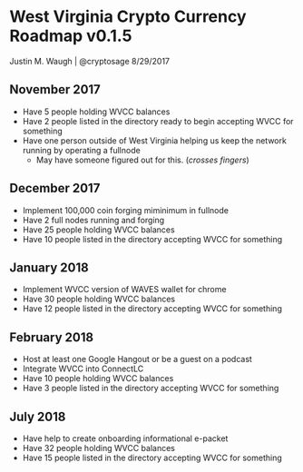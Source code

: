 # West Virginia Crypto Currency Roadmap v0.1.5
Justin M. Waugh | @cryptosage
8/29/2017

November 2017
----------------

* Have 5 people holding WVCC balances
* Have 2 people listed in the directory ready to begin accepting WVCC for something
* Have one person outside of West Virginia helping us keep the network running by operating a fullnode
  - May have someone figured out for this. (*crosses fingers*)
  

December 2017
----------------

* Implement 100,000 coin forging miminimum in fullnode
* Have 2 full nodes running and forging
* Have 25 people holding WVCC balances
* Have 10 people listed in the directory accepting WVCC for something


January 2018
----------------

* Implement WVCC version of WAVES wallet for chrome
* Have 30 people holding WVCC balances
* Have 12 people listed in the directory accepting WVCC for something

February 2018
----------------

* Host at least one Google Hangout or be a guest on a podcast
* Integrate WVCC into ConnectLC
* Have 10 people holding WVCC balances
* Have 3 people listed in the directory accepting WVCC for something

July 2018
----------------


* Have help to create onboarding informational e-packet
* Have 32 people holding WVCC balances
* Have 15 people listed in the directory accepting WVCC for something
